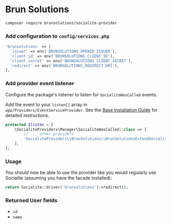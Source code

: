 # Brun Solutions

```bash
composer require brunsolutions/socialite-provider
```

[comment]: <> (## Installation & Basic Usage)

[comment]: <> (Please see the [Base Installation Guide]&#40;https://socialiteproviders.com/usage/&#41;, then follow the provider specific instructions below.)

### Add configuration to `config/services.php`

```php
'brunsolutions' => [    
  'issuer' => env('BRUNSOLUTIONS_OPENID_ISSUER'),  
  'client_id' => env('BRUNSOLUTIONS_CLIENT_ID'),  
  'client_secret' => env('BRUNSOLUTIONS_CLIENT_SECRET'),  
  'redirect' => env('BRUNSOLUTIONS_REDIRECT_URI'),
],
```

### Add provider event listener

Configure the package's listener to listen for `SocialiteWasCalled` events.

Add the event to your `listen[]` array in `app/Providers/EventServiceProvider`. See the [Base Installation Guide](https://socialiteproviders.com/usage/) for detailed instructions.

```php
protected $listen = [
    \SocialiteProviders\Manager\SocialiteWasCalled::class => [
        // ... other providers
        'SocialiteProviders\\BrunSolutions\\BrunSolutionsExtendSocialite@handle',
    ],
];
```

### Usage

You should now be able to use the provider like you would regularly use Socialite (assuming you have the facade installed):

```php
return Socialite::driver('brunsolutions')->redirect();
```

### Returned User fields

- ``id``
- ``name``
